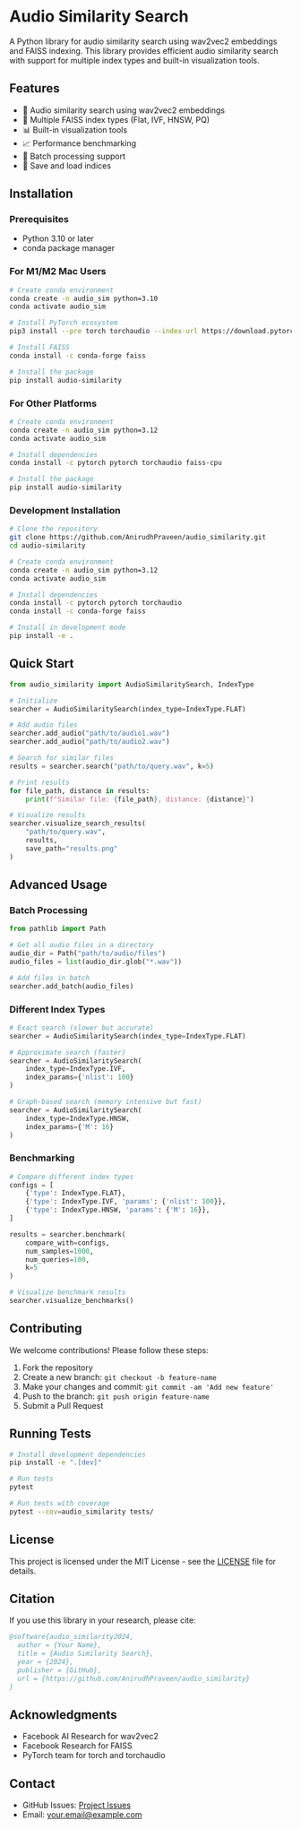 # Audio Similarity Search

A Python library for audio similarity search using wav2vec2 embeddings and FAISS indexing. This library provides efficient audio similarity search with support for multiple index types and built-in visualization tools.

## Features

- 🎵 Audio similarity search using wav2vec2 embeddings
- 🚀 Multiple FAISS index types (Flat, IVF, HNSW, PQ)
- 📊 Built-in visualization tools
- 📈 Performance benchmarking
- 🔄 Batch processing support
- 💾 Save and load indices

## Installation

### Prerequisites

- Python 3.10 or later
- conda package manager

### For M1/M2 Mac Users

```bash
# Create conda environment
conda create -n audio_sim python=3.10
conda activate audio_sim

# Install PyTorch ecosystem
pip3 install --pre torch torchaudio --index-url https://download.pytorch.org/whl/nightly/cpu

# Install FAISS
conda install -c conda-forge faiss

# Install the package
pip install audio-similarity
```

### For Other Platforms

```bash
# Create conda environment
conda create -n audio_sim python=3.12
conda activate audio_sim

# Install dependencies
conda install -c pytorch pytorch torchaudio faiss-cpu

# Install the package
pip install audio-similarity
```

### Development Installation

```bash
# Clone the repository
git clone https://github.com/AnirudhPraveen/audio_similarity.git
cd audio-similarity

# Create conda environment
conda create -n audio_sim python=3.12
conda activate audio_sim

# Install dependencies
conda install -c pytorch pytorch torchaudio
conda install -c conda-forge faiss

# Install in development mode
pip install -e .
```

## Quick Start

```python
from audio_similarity import AudioSimilaritySearch, IndexType

# Initialize
searcher = AudioSimilaritySearch(index_type=IndexType.FLAT)

# Add audio files
searcher.add_audio("path/to/audio1.wav")
searcher.add_audio("path/to/audio2.wav")

# Search for similar files
results = searcher.search("path/to/query.wav", k=5)

# Print results
for file_path, distance in results:
    print(f"Similar file: {file_path}, distance: {distance}")

# Visualize results
searcher.visualize_search_results(
    "path/to/query.wav",
    results,
    save_path="results.png"
)
```

## Advanced Usage

### Batch Processing

```python
from pathlib import Path

# Get all audio files in a directory
audio_dir = Path("path/to/audio/files")
audio_files = list(audio_dir.glob("*.wav"))

# Add files in batch
searcher.add_batch(audio_files)
```

### Different Index Types

```python
# Exact search (slower but accurate)
searcher = AudioSimilaritySearch(index_type=IndexType.FLAT)

# Approximate search (faster)
searcher = AudioSimilaritySearch(
    index_type=IndexType.IVF,
    index_params={'nlist': 100}
)

# Graph-based search (memory intensive but fast)
searcher = AudioSimilaritySearch(
    index_type=IndexType.HNSW,
    index_params={'M': 16}
)
```

### Benchmarking

```python
# Compare different index types
configs = [
    {'type': IndexType.FLAT},
    {'type': IndexType.IVF, 'params': {'nlist': 100}},
    {'type': IndexType.HNSW, 'params': {'M': 16}},
]

results = searcher.benchmark(
    compare_with=configs,
    num_samples=1000,
    num_queries=100,
    k=5
)

# Visualize benchmark results
searcher.visualize_benchmarks()
```

<!-- ## Documentation

Full documentation is available at [Read the Docs](https://audio-similarity.readthedocs.io/). -->

## Contributing

We welcome contributions! Please follow these steps:

1. Fork the repository
2. Create a new branch: `git checkout -b feature-name`
3. Make your changes and commit: `git commit -am 'Add new feature'`
4. Push to the branch: `git push origin feature-name`
5. Submit a Pull Request

## Running Tests

```bash
# Install development dependencies
pip install -e ".[dev]"

# Run tests
pytest

# Run tests with coverage
pytest --cov=audio_similarity tests/
```

## License

This project is licensed under the MIT License - see the [LICENSE](LICENSE) file for details.

## Citation

If you use this library in your research, please cite:

```bibtex
@software{audio_similarity2024,
  author = {Your Name},
  title = {Audio Similarity Search},
  year = {2024},
  publisher = {GitHub},
  url = {https://github.com/AnirudhPraveen/audio_similarity}
}
```

## Acknowledgments

- Facebook AI Research for wav2vec2
- Facebook Research for FAISS
- PyTorch team for torch and torchaudio

## Contact

- GitHub Issues: [Project Issues](https://github.com/AnirudhPraveen/audio_similarity/issues)
- Email: your.email@example.com